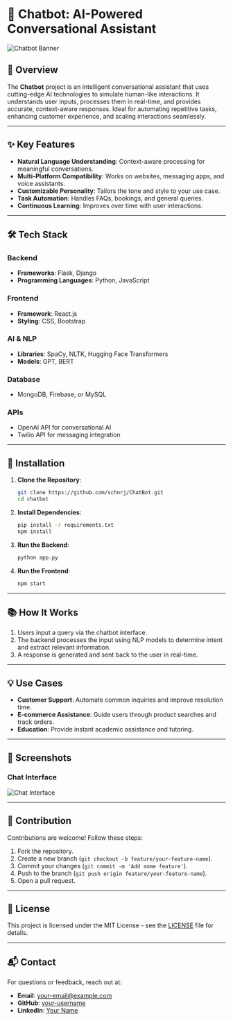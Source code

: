 # 🤖 Chatbot: AI-Powered Conversational Assistant

![Chatbot Banner](https://via.placeholder.com/1200x300?text=Chatbot+Project)

## 🚀 Overview
The **Chatbot** project is an intelligent conversational assistant that uses cutting-edge AI technologies to simulate human-like interactions. It understands user inputs, processes them in real-time, and provides accurate, context-aware responses. Ideal for automating repetitive tasks, enhancing customer experience, and scaling interactions seamlessly.

---

## ✨ Key Features
- **Natural Language Understanding**: Context-aware processing for meaningful conversations.
- **Multi-Platform Compatibility**: Works on websites, messaging apps, and voice assistants.
- **Customizable Personality**: Tailors the tone and style to your use case.
- **Task Automation**: Handles FAQs, bookings, and general queries.
- **Continuous Learning**: Improves over time with user interactions.

---

## 🛠️ Tech Stack
### **Backend**
- **Frameworks**: Flask, Django
- **Programming Languages**: Python, JavaScript

### **Frontend**
- **Framework**: React.js
- **Styling**: CSS, Bootstrap

### **AI & NLP**
- **Libraries**: SpaCy, NLTK, Hugging Face Transformers
- **Models**: GPT, BERT

### **Database**
- MongoDB, Firebase, or MySQL

### **APIs**
- OpenAI API for conversational AI
- Twilio API for messaging integration

---

## 🔧 Installation
1. **Clone the Repository**:
   ```bash
   git clone https://github.com/schnrj/ChatBot.git
   cd chatbot
   ```

2. **Install Dependencies**:
   ```bash
   pip install -r requirements.txt
   npm install
   ```

3. **Run the Backend**:
   ```bash
   python app.py
   ```

4. **Run the Frontend**:
   ```bash
   npm start
   ```

---

## 📚 How It Works
1. Users input a query via the chatbot interface.
2. The backend processes the input using NLP models to determine intent and extract relevant information.
3. A response is generated and sent back to the user in real-time.

---

## 💡 Use Cases
- **Customer Support**: Automate common inquiries and improve resolution time.
- **E-commerce Assistance**: Guide users through product searches and track orders.
- **Education**: Provide instant academic assistance and tutoring.

---

## 🌟 Screenshots
### Chat Interface
![Chat Interface](https://via.placeholder.com/800x400?text=Chat+Interface)

---

## 🤝 Contribution
Contributions are welcome! Follow these steps:
1. Fork the repository.
2. Create a new branch (`git checkout -b feature/your-feature-name`).
3. Commit your changes (`git commit -m 'Add some feature'`).
4. Push to the branch (`git push origin feature/your-feature-name`).
5. Open a pull request.

---

## 📜 License
This project is licensed under the MIT License - see the [LICENSE](LICENSE) file for details.

---

## 📬 Contact
For questions or feedback, reach out at:
- **Email**: your-email@example.com
- **GitHub**: [your-username](https://github.com/your-username)
- **LinkedIn**: [Your Name](https://linkedin.com/in/your-linkedin-profile)
